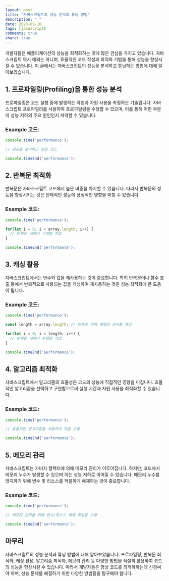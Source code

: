 ```yaml
---
layout: post
title: "자바스크립트의 성능 분석과 튜닝 방법"
description: " "
date: 2023-09-10
tags: [javascript]
comments: true
share: true
---
```


개발자들은 애플리케이션의 성능을 최적화하는 것에 많은 관심을 가지고 있습니다. 자바스크립트 역시 예외는 아니며, 효율적인 코드 작성과 최적화 기법을 통해 성능을 향상시킬 수 있습니다. 이 글에서는 자바스크립트의 성능을 분석하고 튜닝하는 방법에 대해 알아보겠습니다.

## 1. 프로파일링(Profiling)을 통한 성능 분석

프로파일링은 코드 실행 중에 발생하는 작업과 자원 사용을 측정하는 기술입니다. 자바스크립트 프로파일러를 사용하여 프로파일링을 수행할 수 있으며, 이를 통해 어떤 부분이 성능 저하의 주요 원인인지 파악할 수 있습니다.

### Example 코드:

```javascript
console.time('performance');

// 성능을 분석하고 싶은 코드

console.timeEnd('performance');
```

## 2. 반복문 최적화

반복문은 자바스크립트 코드에서 높은 비중을 차지할 수 있습니다. 따라서 반복문의 성능을 향상시키는 것은 전체적인 성능에 긍정적인 영향을 미칠 수 있습니다.

### Example 코드:

```javascript
console.time('performance');

for(let i = 0; i < array.length; i++) {
  // 반복문 내에서 수행할 작업
}

console.timeEnd('performance');
```

## 3. 캐싱 활용

자바스크립트에서는 변수와 값을 재사용하는 것이 중요합니다. 특히 반복문이나 함수 호출 등에서 반복적으로 사용되는 값을 캐싱하여 재사용하는 것은 성능 최적화에 큰 도움이 됩니다.

### Example 코드:

```javascript
console.time('performance');

const length = array.length; // 반복문 전에 배열의 길이를 캐싱

for(let i = 0; i < length; i++) {
  // 반복문 내에서 수행할 작업
}

console.timeEnd('performance');
```

## 4. 알고리즘 최적화

자바스크립트에서 알고리즘의 효율성은 코드의 성능에 직접적인 영향을 미칩니다. 효율적인 알고리즘을 선택하고 구현함으로써 실행 시간과 자원 사용을 최적화할 수 있습니다.

### Example 코드:

```javascript
console.time('performance');

// 효율적인 알고리즘을 사용하여 작업 수행

console.timeEnd('performance');
```

## 5. 메모리 관리

자바스크립트는 가비지 컬렉터에 의해 메모리 관리가 이루어집니다. 하지만, 코드에서 메모리 누수가 발생할 수 있으며 이는 성능 저하로 이어질 수 있습니다. 메모리 누수를 방지하기 위해 변수 및 리소스를 적절하게 해제하는 것이 중요합니다.

### Example 코드:

```javascript
console.time('performance');

// 메모리 관리를 위해 변수/리소스 해제 작업을 수행

console.timeEnd('performance');
```

## 마무리

자바스크립트의 성능 분석과 튜닝 방법에 대해 알아보았습니다. 프로파일링, 반복문 최적화, 캐싱 활용, 알고리즘 최적화, 메모리 관리 등 다양한 방법을 적절히 활용하여 코드의 성능을 향상시킬 수 있습니다. 따라서 개발자들은 항상 코드를 최적화하는데 신경써야 하며, 성능 문제를 해결하기 위한 다양한 방법들을 탐구해야 합니다.